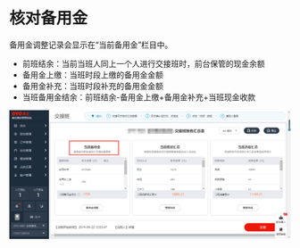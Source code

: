 # 核对备用金

备用金调整记录会显示在“当前备用金”栏目中。

* 前班结余：当前当班人同上一个人进行交接班时，前台保管的现金余额
* 备用金上缴：当班时段上缴的备用金金额
* 备用金补充：当班时段补充的备用金金额
* 当班备用金结余：前班结余-备用金上缴+备用金补充+当班现金收款

![](../../../.gitbook/assets/image%20%28540%29.png)

